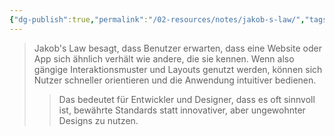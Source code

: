 ```yaml
---
{"dg-publish":true,"permalink":"/02-resources/notes/jakob-s-law/","tags":["GUI"],"noteIcon":"","updated":"2024-10-30T22:20:33.208+01:00"}
---
```


>Jakob's Law besagt, dass Benutzer erwarten, dass eine Website oder App sich ähnlich verhält wie andere, die sie kennen. Wenn also gängige Interaktionsmuster und Layouts genutzt werden, können sich Nutzer schneller orientieren und die Anwendung intuitiver bedienen.
>> Das bedeutet für Entwickler und Designer, dass es oft sinnvoll ist, bewährte Standards statt innovativer, aber ungewohnter Designs zu nutzen.